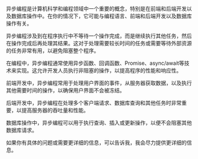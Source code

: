 异步编程是计算机科学和编程领域中一个重要的概念，特别是在前端和后端开发以及数据库操作中。在你的情况下，它可能与编程语言、前端和后端开发以及数据库操作有关。

异步编程涉及到在程序执行中不等待一个操作完成，而是继续执行其他任务，然后在操作完成后再处理其结果。这对于处理需要较长时间的任务或需要等待外部资源的任务非常有用，以避免阻塞整个程序。

在编程中，异步编程通常使用异步函数、回调函数、Promise、async/await等技术来实现。这允许开发人员执行非阻塞的操作，以提高程序的性能和响应性。

前端开发中，异步编程常用于处理用户界面的事件，从服务器获取数据，以及执行其他需要时间的操作，以确保用户界面不会被冻结。

后端开发中，异步编程在处理多个客户端请求、数据库查询和其他任务时非常重要，以提高服务器的吞吐量和性能。

数据库操作中，异步编程可以用于执行查询、插入或更新操作，以便不会阻塞其他数据库请求。

如果你有具体的问题或需要更详细的信息，可以告诉我，我会尽力提供更详细的信息。